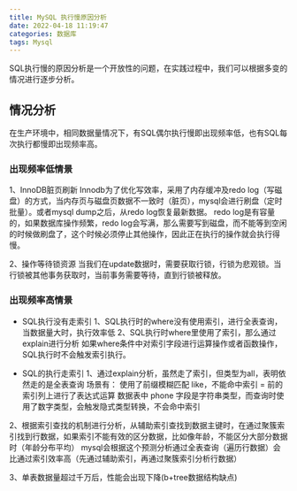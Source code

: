```yaml
---
title: MySQL 执行慢原因分析
date: 2022-04-18 11:19:47
categories: 数据库
tags: Mysql
---
```



SQL执行慢的原因分析是一个开放性的问题，在实践过程中，我们可以根据多变的情况进行逐步分析。

## 情况分析
在生产环境中，相同数据量情况下，有SQL偶尔执行慢即出现频率低，也有SQL每次执行都慢即出现频率高。


### 出现频率低情景
1、InnoDB脏页刷新
Innodb为了优化写效率，采用了内存缓冲及redo log（写磁盘）的方式，当内存页与磁盘页数据不一致时（脏页），mysql会进行刷盘（定时批量）。或者mysql dump之后，从redo log恢复最新数据。
redo log是有容量的，如果数据库操作频繁，redo log会写满，那么需要写到磁盘，而不能等到空闲的时候做刷盘了，这个时候必须停止其他操作，因此正在执行的操作就会执行得慢。

2、操作等待锁资源
当我们在update数据时，需要获取行锁，行锁为悲观锁。当行锁被其他事务获取时，当前事务需要等待，直到行锁被释放。

### 出现频率高情景

* SQL执行没有走索引
1、SQL执行时的where没有使用索引，进行全表查询，当数据量大时，执行效率低
2、SQL执行时where里使用了索引，那么通过explain进行分析
如果where条件中对索引字段进行运算操作或者函数操作，SQL执行时不会触发索引执行。

* SQL的执行走索引
1、通过explain分析，虽然走了索引，但类型为all，表明依然走的是全表查询
场景有：
    使用了前缀模糊匹配 like，不能命中索引
    = 前的索引列上进行了表达式运算
    数据表中 phone 字段是字符串类型，而查询时使用了数字类型，会触发隐式类型转换，不会命中索引

2、根据索引查找的机制进行分析，从辅助索引查找到数据主键时，在通过聚簇索引找到行数据，如果索引不能有效的区分数据，比如像年龄，不能区分大部分数据时（年龄分布平均）
mysql会根据这个预测分析通过全表查询（遍历行数据）会比通过索引效率高（先通过辅助索引，再通过聚簇索引分析行数据）

3、单表数据量超过千万后，性能会出现下降(b+tree数据结构缺点)